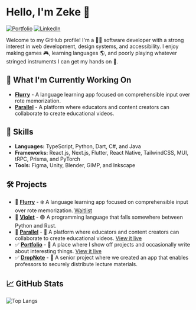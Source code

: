 # Hello, I'm Zeke 👋

[![Portfolio](https://img.shields.io/badge/Portfolio-zyrrus.dev-E9755B)](https://zyrrus.dev/)
[![LinkedIn](https://img.shields.io/badge/LinkedIn-@Zyrrus-blue)](https://www.linkedin.com/in/zyrrus/)

Welcome to my GitHub profile! I'm a 👨‍💻 software developer with a strong interest in web development, design systems, and accessibility. I enjoy making games 🎮, learning languages 🌎, and poorly playing whatever stringed instruments I can get my hands on 🎻.

## 🌱 What I'm Currently Working On

- [**Flurry**](https://github.com/zyrrus/flurry) - A language learning app focused on comprehensible input over rote memorization.
- [**Parallel**](https://parallel.zyrrus.dev) - A platform where educators and content creators can collaborate to create educational videos.

## 💼 Skills

- **Languages:** TypeScript, Python, Dart, C#, and Java
- **Frameworks:** React.js, Next.js, Flutter, React Native, TailwindCSS, MUI, tRPC, Prisma, and PyTorch
- **Tools:** Figma, Unity, Blender, GIMP, and Inkscape

## 🛠️ Projects

- 🚧 [**Flurry**](https://github.com/zyrrus/flurry) - ❄️ A language learning app focused on comprehensible input over rote memorization. [Waitlist](https://learnflurry.github.io/waitlist)
- 🚧 [**Violet**](https://github.com/zyrrus/violet) - 🟣 A programming language that falls somewhere between Python and Rust.
- 🚧 [**Parallel**](https://github.com/zyrrus/parallel) - 🟰 A platform where educators and content creators can collaborate to create educational videos. [View it live](https://parallel.zyrrus.dev)
- ✅ [**Portfolio**](https://github.com/zyrrus/zyrrus-website) - 🌊 A place where I show off projects and occasionally write about interesting things. [View it live](https://zyrrus.dev)
- ✅ [**DropNote**](https://github.com/zyrrus/dropnote) - 📓 A senior project where we created an app that enables professors to securely distribute lecture materials.

## 📈 GitHub Stats

![Top Langs](https://github-readme-stats.vercel.app/api/top-langs/?username=zyrrus&layout=donut-vertical&theme=apprentice&hide_border=true&hide=hlsl,shaderlab,cmake,c%2B%2B&exclude_repo=tizen-clock,crustacean-crucible)
